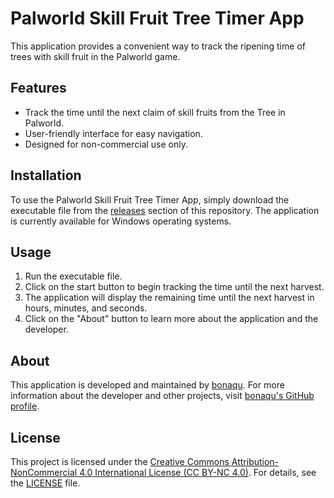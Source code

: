 # Palworld Skill Fruit Tree Timer App

This application provides a convenient way to track the ripening time of trees with skill fruit in the Palworld game.

## Features
- Track the time until the next claim of skill fruits from the Tree in Palworld.
- User-friendly interface for easy navigation.
- Designed for non-commercial use only.

## Installation
To use the Palworld Skill Fruit Tree Timer App, simply download the executable file from the [releases](https://github.com/bonaqu/Palworld-Skill-Fruit-Tree-Timer-App/releases) section of this repository. The application is currently available for Windows operating systems.

## Usage
1. Run the executable file.
2. Click on the start button to begin tracking the time until the next harvest.
3. The application will display the remaining time until the next harvest in hours, minutes, and seconds.
4. Click on the "About" button to learn more about the application and the developer.

## About
This application is developed and maintained by [bonaqu](https://github.com/bonaqu). For more information about the developer and other projects, visit [bonaqu's GitHub profile](https://github.com/bonaqu).

## License
This project is licensed under the [Creative Commons Attribution-NonCommercial 4.0 International License (CC BY-NC 4.0)](http://creativecommons.org/licenses/by-nc/4.0/). For details, see the [LICENSE](https://github.com/bonaqu/Palworld-Skill-Fruit-Tree-Timer-App/blob/bonaqu_projects/LICENSE) file.

